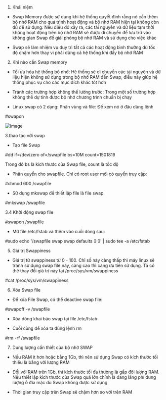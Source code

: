 
1. Khái niệm

- Swap Memory được sử dụng khi hệ thống quyết định rằng nó cần thêm bộ nhớ RAM cho quá trình hoạt động và bộ nhớ RAM hiện tại không còn đủ để sử dụng. Nếu điều đó xảy ra, các tài nguyên và dữ liệu tạm thời không hoạt động trên bộ nhớ RAM sẽ được di chuyển để lưu trữ vào không gian Swap để giải phóng bộ nhớ RAM và sử dụng cho việc khác

- Swap sẽ làm nhiệm vụ duy trì tất cả các hoạt động bình thường dù tốc độ chậm hơn thay vì phải dừng cả hệ thống khi đầy bộ nhớ RAM

2. Khi nào cần Swap memory

- Tối ưu hóa hệ thống bộ nhớ: Hệ thống sẽ di chuyển các tài nguyên và dữ liệu hiện không sử dụng trong bộ nhớ RAM đến Swap, điều này giúp hệ thống phục vụ cho các mục đích khác tốt hơn

- Tránh các trường hợp không thể lường trước: Trong một số trường hợp không thể dự tính được bộ nhớ chương trình chuẩn bị chạy

- Linux swap có 2 dạng: Phân vùng và file: Để xem nó ở đâu dùng lệnh

#swapon

![image](https://user-images.githubusercontent.com/95491130/181414923-e5f90c92-24e2-4cea-a410-80fb778c1600.png)

3.thao tác với swap

- Tạo file Swap

#dd if=/dev/zero of=/swapfile bs=10M count=1501819

Trong đó bs là kích thước của Swap file, count là tốc độ

- Phân quyền cho swapfile. Chỉ có root user mới có quyền truy cập:

#chmod 600 /swapfile

- Sử dụng mkswap để thiết lập file là file swap

#mkswap /swapfile

3.4 Khởi động swap file

#swapon /swapfile

- Mở file /etc/fstab và thêm vào cuối dòng sau:

#sudo echo '/swapfile swap swap defaults 0 0' | sudo tee -a /etc/fstab

5. Giá trị Swappiness

- Giá trị từ swappiness từ 0 - 100. Chỉ số này càng thấp thì máy linux sẽ tránh sử dụng swap file này, càng cao thì càng ưu tiên sử dụng. Ta có thê thay đổi giá trị này tại /proc/sys/vm/swappiness

#cat /proc/sys/vm/swappiness

6. Xóa Swap file

- Để xóa File Swap, có thể deactive swap file:

#swapoff -v /swapfile

- Xóa dòng khai báo swap tại file /etc/fstab

- Cuối cùng để xóa ta dùng lệnh rm

#rm -rf /swapfile

7. Dung lượng cần thiết của bộ nhớ SWAP

- Nếu RAM ít hơn hoặc bằng 1Gb, thì nên sử dụng Swap có kích thước tối thiểu là bằng với lượng RAM

- Đối với RAM trên 1Gb, thì kích thước tối đa thường là gấp đôi lượng RAM. Nếu thiết lập kích thước của Swap quá lớn chính là đang lãng phí dung lượng ổ đĩa mặc dù Swap không được sử dụng

- Thời gian truy cập trên Swap sẽ chậm hơn so với trên RAM
